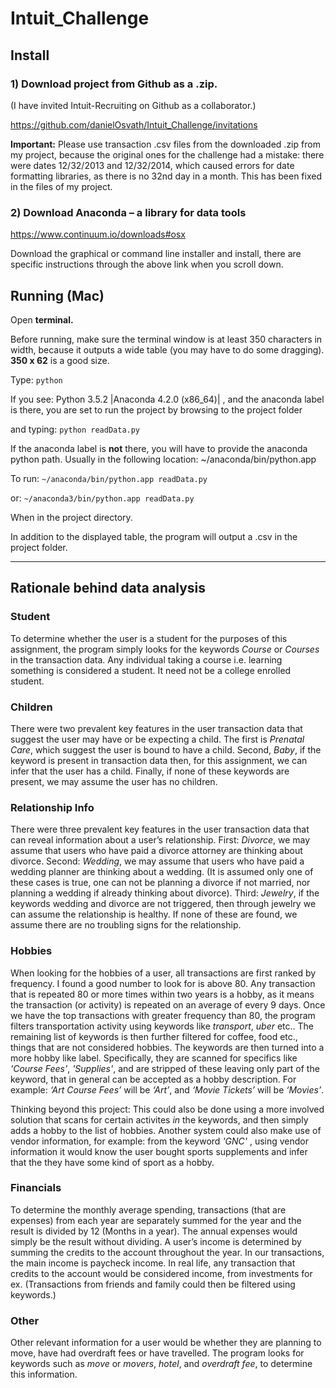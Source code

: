 # Intuit_Challenge

## Install 

### 1) Download project from Github as a .zip. 
(I have invited Intuit-Recruiting on Github as a collaborator.)

https://github.com/danielOsvath/Intuit_Challenge/invitations

**Important:** Please use transaction .csv files from the downloaded .zip from my project, because the original ones for the challenge had a mistake: there were dates 12/32/2013 and 12/32/2014, which caused errors for date formatting libraries, as there is no 32nd day in a month. This has been fixed in the files of my project.

### 2) Download Anaconda – a library for data tools

https://www.continuum.io/downloads#osx

Download the graphical or command line installer and install, there are specific instructions through the above link when you scroll down. 

## Running (Mac) 

Open **terminal.** 

Before running, make sure the terminal window is at least 350 characters in width, because it outputs a wide table (you may have to do some dragging). **350 x 62** is a good size. 

Type: `python`

If you see:
Python 3.5.2 |Anaconda 4.2.0 (x86_64)| , and the anaconda label is there, you are set to run the project by browsing to the project folder 

and typing: `python readData.py`

If the anaconda label is **not** there, you will have to provide the anaconda python path. Usually in the following location: ~/anaconda/bin/python.app 

To run: `~/anaconda/bin/python.app readData.py` 

or: `~/anaconda3/bin/python.app readData.py`

When in the project directory. 

In addition to the displayed table, the program will output a .csv in the project folder.


---

## Rationale behind data analysis

### Student
To determine whether the user is a student for the purposes of this assignment, the program simply looks for the keywords *Course* or *Courses* in the transaction data. Any individual taking a course i.e. learning something is considered a student. It need not be a college enrolled student. 

### Children
There were two prevalent key features in the user transaction data that suggest the user may have or be expecting a child. The first is *Prenatal Care*, which suggest the user is bound to have a child. Second, *Baby*, if the keyword is present in transaction data then, for this assignment, we can infer that the user has a child. Finally, if none of these keywords are present, we may assume the user has no children. 

### Relationship Info
There were three prevalent key features in the user transaction data that can reveal information about a user’s relationship. First: *Divorce*, we may assume that users who have paid a divorce attorney are thinking about divorce. Second: *Wedding*, we may assume that users who have paid a wedding planner are thinking about a wedding. (It is assumed only one of these cases is true, one can not be planning a divorce if not married, nor planning a wedding if already thinking about divorce). Third: *Jewelry*, if the keywords wedding and divorce are not triggered, then through jewelry we can assume the relationship is healthy. If none of these are found, we assume there are no troubling signs for the relationship. 

### Hobbies
When looking for the hobbies of a user, all transactions are first ranked by frequency. I found a good number to look for is above 80. Any transaction that is repeated 80 or more times within two years is a hobby, as it means the transaction (or activity) is repeated on an average of every 9 days. Once we have the top transactions with greater frequency than 80, the program filters transportation activity using keywords like *transport*, *uber* etc.. The remaining list of keywords is then further filtered for coffee, food etc., things that are not considered hobbies. The keywords are then turned into a more hobby like label. Specifically, they are scanned for specifics like *'Course Fees'*, *'Supplies'*, and are stripped of these leaving only part of the keyword, that in general can be accepted as a hobby description. For example: *‘Art Course Fees’* will be *‘Art’*, and *‘Movie Tickets’* will be *‘Movies’*. 

Thinking beyond this project: This could also be done using a more involved solution that scans for certain activites *in* the keywords, and then simply adds a hobby to the list of hobbies. Another system could also make use of vendor information, for example: from the keyword *'GNC'* , using vendor information it would know the user bought sports supplements and infer that the they have some kind of sport as a hobby.

### Financials
To determine the monthly average spending, transactions (that are expenses) from each year are separately summed for the year and the result is divided by 12 (Months in a year). The annual expenses would simply be the result without dividing. A user’s income is determined by summing the credits to the account throughout the year. In our transactions, the main income is paycheck income. In real life, any transaction that credits to the account would be considered income, from investments for ex. (Transactions from friends and family could then be filtered using keywords.) 

### Other
Other relevant information for a user would be whether they are planning to move, have had overdraft fees or have travelled. The program looks for keywords such as *move* or *movers*, *hotel*, and *overdraft fee*, to determine this information. 
